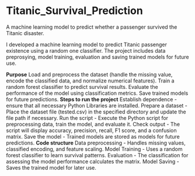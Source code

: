 # Titanic_Survival_Prediction
A machine learning model to predict whether a passenger survived the Titanic disaster.

I developed a machine learning model to predict Titanic passenger existence using a random one classifier. The project includes data preprosying, model training, evaluation and saving trained models for future use.

****Purpose****
Load and preprocess the dataset (handle the missing value, encode the classified data, and normalize numerical features).
Train a random forest classifier to predict survival results.
Evaluate the performance of the model using classification metrics.
Save trained models for future predictions.
****Steps to run the project****
Establish dependence - ensure that all necessary Python Libraries are installed.
Prepare a dataset - Place the dataset file (tested.csv) in the specified directory and update the file path if necessary.
Run the script - Execute the Python script for preprocessing data, train the model, and evaluate it.
Check output - The script will display accuracy, precision, recall, F1 score, and a confusion matrix.
Save the model - Trained models are stored as models for future predictions.
**Code structure**
Data preprocessing - Handles missing values, classified encoding, and feature scaling.
Model Training - Uses a random forest classifier to learn survival patterns.
Evaluation - The classification for assessing the model performance calculates the matrix.
Model Saving - Saves the trained model for later use.

